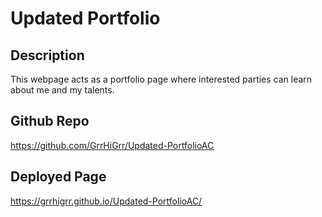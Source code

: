 # Updated Portfolio

## Description
This webpage acts as a portfolio page where interested parties can learn about me and my talents.

## Github Repo
https://github.com/GrrHiGrr/Updated-PortfolioAC

## Deployed Page
https://grrhigrr.github.io/Updated-PortfolioAC/

